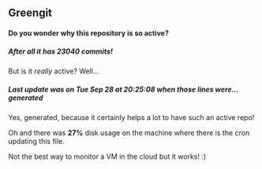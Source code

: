 ## Greengit

#### Do you wonder why this repository is so active?

##### After all it has 23040 commits!

But is it *really* active? Well...

##### Last update was on Tue Sep 28 at 20:25:08 when those lines were... generated

Yes, generated, because it certainly helps a lot to have such an active repo!

Oh and there was **27%** disk usage on the machine
where there is the cron updating this file.

Not the best way to monitor a VM in the cloud but it works! :)
